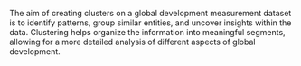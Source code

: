 The aim of creating clusters on a global development measurement dataset is to identify patterns, group similar entities, and uncover insights within the data. Clustering helps organize the information into meaningful segments, allowing for a more detailed analysis of different aspects of global development. 
